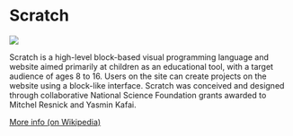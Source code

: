 
# Scratch  
![](https://www.tiobe.com/wp-content/themes/tiobe/tiobe-index/images/Scratch.png)



Scratch is a high-level block-based visual programming language and website aimed primarily at children as an educational tool, with a target audience of ages 8 to 16. Users on the site can create projects on the website using a block-like interface. Scratch was conceived and designed through collaborative National Science Foundation grants awarded to Mitchel Resnick and Yasmin Kafai.

[More info (on Wikipedia)](https://en.wikipedia.org/wiki/Scratch_(programming_language))
